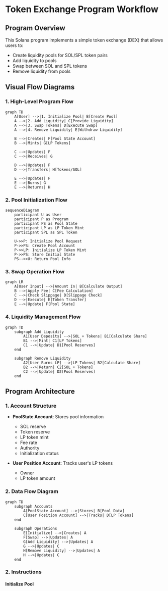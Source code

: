 # Token Exchange Program Workflow

## Program Overview

This Solana program implements a simple token exchange (DEX) that allows users to:

- Create liquidity pools for SOL/SPL token pairs
- Add liquidity to pools
- Swap between SOL and SPL tokens
- Remove liquidity from pools

## Visual Flow Diagrams

### 1. High-Level Program Flow

```mermaid
graph TD
    A[User] -->|1. Initialize Pool| B[Create Pool]
    A -->|2. Add Liquidity| C[Provide Liquidity]
    A -->|3. Swap Tokens| D[Execute Swap]
    A -->|4. Remove Liquidity| E[Withdraw Liquidity]
    
    B -->|Creates| F[Pool State Account]
    B -->|Mints| G[LP Tokens]
    
    C -->|Updates| F
    C -->|Receives| G
    
    D -->|Updates| F
    D -->|Transfers| H[Tokens/SOL]
    
    E -->|Updates| F
    E -->|Burns| G
    E -->|Returns| H
```

### 2. Pool Initialization Flow

```mermaid
sequenceDiagram
    participant U as User
    participant P as Program
    participant PS as Pool State
    participant LP as LP Token Mint
    participant SPL as SPL Token

    U->>P: Initialize Pool Request
    P->>PS: Create Pool Account
    P->>LP: Initialize LP Token Mint
    P->>PS: Store Initial State
    PS-->>U: Return Pool Info
```

### 3. Swap Operation Flow

```mermaid
graph LR
    A[User Input] -->|Amount In| B[Calculate Output]
    B -->|Apply Fee| C[Fee Calculation]
    C -->|Check Slippage| D[Slippage Check]
    D -->|Execute| E[Token Transfer]
    E -->|Update| F[Pool State]
```

### 4. Liquidity Management Flow

```mermaid
graph TD
    subgraph Add Liquidity
        A1[User Deposits] -->|SOL + Tokens| B1[Calculate Share]
        B1 -->|Mint| C1[LP Tokens]
        C1 -->|Update| D1[Pool Reserves]
    end
    
    subgraph Remove Liquidity
        A2[User Burns LP] -->|LP Tokens| B2[Calculate Share]
        B2 -->|Return| C2[SOL + Tokens]
        C2 -->|Update| D2[Pool Reserves]
    end
```

## Program Architecture

### 1. Account Structure

- **PoolState Account**: Stores pool information
  - SOL reserve
  - Token reserve
  - LP token mint
  - Fee rate
  - Authority
  - Initialization status

- **User Position Account**: Tracks user's LP tokens
  - Owner
  - LP token amount

### 2. Data Flow Diagram

```mermaid
graph TD
    subgraph Accounts
        A[PoolState Account] -->|Stores| B[Pool Data]
        C[User Position Account] -->|Tracks| D[LP Tokens]
    end
    
    subgraph Operations
        E[Initialize] -->|Creates| A
        F[Swap] -->|Updates| A
        G[Add Liquidity] -->|Updates| A
        G -->|Updates| C
        H[Remove Liquidity] -->|Updates| A
        H -->|Updates| C
    end
```

### 2. Instructions

#### Initialize Pool

```
